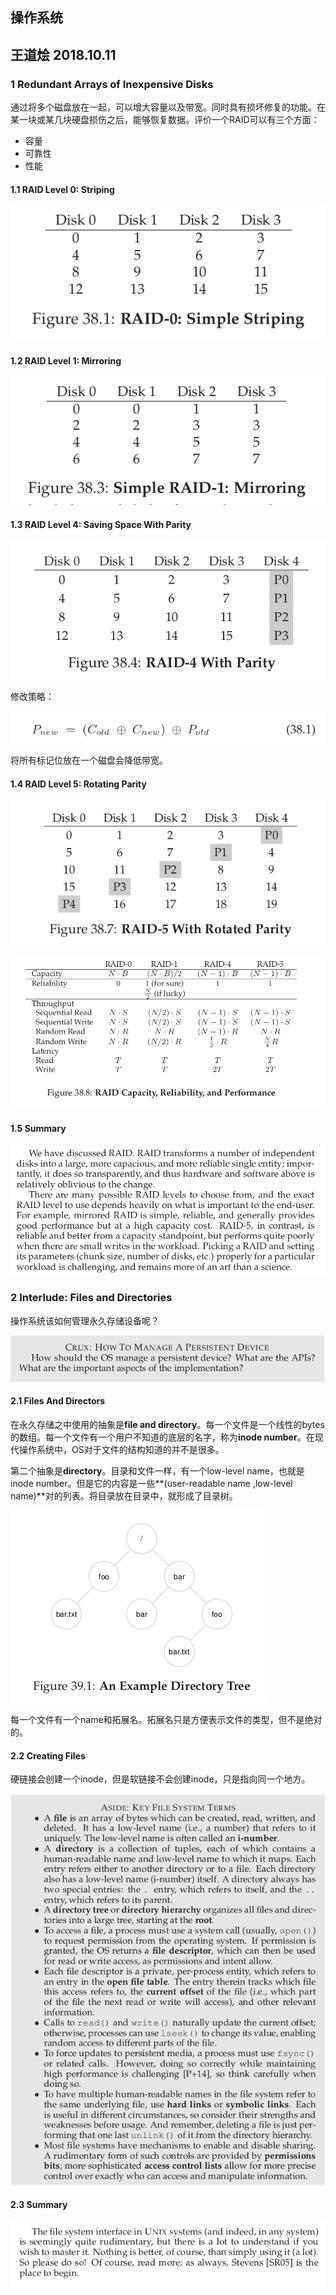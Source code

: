 ## 操作系统
## 王道烩 2018.10.11

### 1 Redundant Arrays of Inexpensive Disks

通过将多个磁盘放在一起，可以增大容量以及带宽。同时具有损坏修复的功能。在某一块或某几块硬盘损伤之后，能够恢复数据。评价一个RAID可以有三个方面：

- 容量
- 可靠性
- 性能

#### 1.1 RAID Level 0: Striping

![](./images/238.png)

#### 1.2 RAID Level 1: Mirroring

![](./images/239.png)

#### 1.3 RAID Level 4: Saving Space With Parity

![](./images/240.png)

修改策略：

![](./images/241.png)

将所有标记位放在一个磁盘会降低带宽。

#### 1.4 RAID Level 5: Rotating Parity

![](./images/242.png)

![](./images/243.png)

#### 1.5 Summary

![](./images/244.png)

### 2 Interlude: Files and Directories

操作系统该如何管理永久存储设备呢？

![](./images/245.png)

#### 2.1 Files And Directors

在永久存储之中使用的抽象是**file and directory**。每一个文件是一个线性的bytes的数组。每一个文件有一个用户不知道的底层的名字，称为**inode number**。在现代操作系统中，OS对于文件的结构知道的并不是很多。

第二个抽象是**directory**。目录和文件一样，有一个low-level name，也就是inode number。但是它的内容是一些**(user-readable name ,low-level name)**对的列表。将目录放在目录中，就形成了目录树。

![](./images/246.png)

每一个文件有一个name和拓展名。拓展名只是方便表示文件的类型，但不是绝对的。

#### 2.2 Creating Files

硬链接会创建一个inode，但是软链接不会创建inode，只是指向同一个地方。

![](./images/247.png)

#### 2.3 Summary

![](./images/248.png)